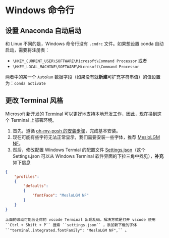 # Windows 命令行

## 设置 Anaconda 自动启动

和 Linux 不同的是，Windows 命令行没有 ``.cmdrc`` 文件。如果想设置 conda 自动启动，需要将注册表：

- ``\HKEY_CURRENT_USER\SOFTWARE\Microsoft\Command Processor`` 或者
- ``\HKEY_LOCAL_MACHINE\SOFTWARE\Microsoft\Command Processor`` 

两者中的某一个 ``AutoRun`` 数据字段（如果没有就**新建**可扩充字符串值）的值设置为：``conda activate``

## 更改 Terminal 风格

Microsoft 新开发的 [Terminal](https://github.com/microsoft/terminal) 可以更好地支持本地开发工作，因此，现在换到这个 Terminal 上部署环境。

1. 首先，遵循 [oh-my-posh 的安装步骤](https://ohmyposh.dev/docs/pwsh)，完成基本安装。
2. 现在可能有些字符无法正常显示，我们需要安装一些字体，推荐 [MesloLGM NF](https://github.com/ryanoasis/nerd-fonts/releases/download/v2.1.0/Meslo.zip)。
3. 然后，修改配置 Windows Termial 的配置文件 [Settings.json](https://docs.microsoft.com/en-us/windows/terminal/customize-settings/profile-general)（这个 Settings.json 可以从 Windows Terminal 软件界面的下拉三角中找见），**补充**如下信息

```json
{
    "profiles":
    {
        "defaults":
        {
            "fontFace": "MesloLGM NF"
        }
    }
}
```

```{note}
上面的改动可能会让你的 vscode Terminal 出现乱码。解决方式是打开 vscode 使用 ``Ctrl + Shift + P`` 搜索 ``settings.json`` ，添加新下载的字体 ``"terminal.integrated.fontFamily": "MesloLGM NF",`` 。
```
